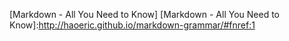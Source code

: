 [Markdown - All You Need to Know]
[Markdown - All You Need to Know]:http://haoeric.github.io/markdown-grammar/#fnref:1